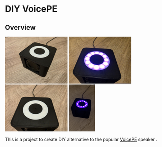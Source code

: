 # DIY VoicePE

## Overview

<p>
<img width="200" alt="DIY Voice Full View" src="assets/photo_3_2025-02-14_18-01-07.jpg">
<img width="200" alt="DIY Voice LED Ring On" src="assets/photo_2_2025-02-14_18-01-07.jpg">
<img width="200" alt="DIY Voice LED Ring Off" src="assets/photo_1_2025-02-14_18-01-07.jpg">
<img height="150" alt="DIY Voice Gif" src="assets/20250214_175500(1).gif">
</p>

This is a project to create DIY alternative to the popular [VoicePE](https://github.com/esphome/home-assistant-voice-pe) speaker .
